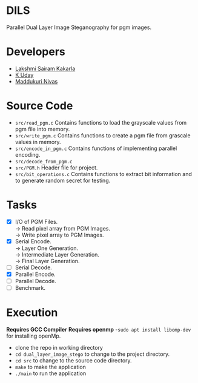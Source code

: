 # DILS
Parallel Dual Layer Image Steganography for pgm images.
# Developers
  - [Lakshmi Sairam Kakarla](https://github.com/sairam-kakarla)
  - [K Uday](https://github.com/udayreddy-ux)
  - [Maddukuri Nivas](https://github.com/Nani54325)
# Source Code
 - ```src/read_pgm.c``` Contains functions to load the grayscale values from pgm file into memory.
 - ```src/write_pgm.c``` Contains functions to create a pgm file from grascale values in memory.
 - ```src/encode_in_pgm.c``` Contains functions of implementing parallel encoding.
 - ```src/decode_from_pgm.c```
 - ```src/PGM.h``` Header file for project.
 - ```src/bit_operations.c``` Contains functions to extract bit information and to generate random secret for testing.

# Tasks
- [x] I/O of PGM Files.  
      -> Read pixel array from PGM Images.  
      -> Write pixel array to PGM Images.   
- [x] Serial Encode.  
      -> Layer One Generation.  
      -> Intermediate Layer Generation.  
      -> Final Layer Generation.
- [ ] Serial Decode.
- [x] Parallel Encode.
- [ ] Parallel Decode.
- [ ] Benchmark.

# Execution
**Requires GCC Compiler**
**Requires openmp**
-```sudo apt install libomp-dev``` for installing openMp.
- clone the repo in working directory
- ```cd dual_layer_image_stego``` to change to the project directory.
- ```cd src```  to change to the source code directory.
- ```make``` to make the application
- ```./main``` to run the application
